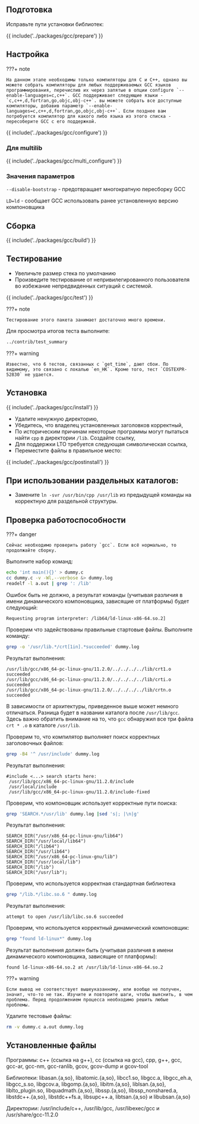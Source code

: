 <pkg :name="'gcc'" instsize showsbu2></pkg>

<script>
		new Vue({
		el: '#main',
		data: { package: {} },
		mounted: function () {
				this.getPackage('gcc');
		},
		methods: {
			getPackage: function(name) {
					getPackage(name)
					.then(response => this.package = response);
			},
		}
  })
</script>

## Подготовка

Исправьте пути установки библиотек:

{{ include('../packages/gcc/prepare') }}

## Настройка

???+ note

	На данном этапе необходимы только компиляторы для C и C++, однако вы можете собрать компиляторы для любых поддерживаемых GCC языков программирования, перечислив их через запятые в опции configure `--enable-languages=c,c++`. GCC поддерживает следующие языки - `c,c++,d,fortran,go,objc,obj-c++`. вы можете собрать все доступные компиляторы, добавив параметр `--enable-languages=c,c++,d,fortran,go,objc,obj-c++`. Если позднее вам потребуется компилятор для какого либо языка из этого списка - пересоберите GCC с его поддержкой.

{{ include('../packages/gcc/configure') }}

### Для multilib

{{ include('../packages/gcc/multi_configure') }}

### Значения параметров

`--disable-bootstrap` - предотвращает многократную пересборку GCC

`LD=ld` - сообщает GCC использовать ранее установленную версию компоновщика

## Сборка

{{ include('../packages/gcc/build') }}

## Тестирование

- Увеличьте размер стека по умолчанию
- Произведите тестирование от непривилегированного пользователя во избежание непредвиденных ситуаций с системой.

{{ include('../packages/gcc/test') }}

???+ note

    Тестирование этого пакета занимает достаточно много времени.

Для просмотра итогов теста выполните:

```bash
../contrib/test_summary
```

???+ warning

    Известно, что 6 тестов, связанных с `get_time`, дают сбои. По видимому, это связано с локалью `en_HK`. Кроме того, тест `COSTEXPR-52830` не удается.

## Установка

{{ include('../packages/gcc/install') }}

- Удалите ненужную директорию,
- Убедитесь, что владелец установленных заголовков корректный,
- По историческим причинам некоторые программы могут пытаться найти `cpp` в директории `/lib`. Создайте ссылку,
- Для поддержки LTO требуется следующая символическая ссылка,
- Переместите файлы в правильное место:

{{ include('../packages/gcc/postinstall') }}

## При использовании раздельных каталогов:
- Замените `ln -svr /usr/bin/cpp /usr/lib` из предыдущей команды на корректную для раздельной структуры.

## Проверка работоспособности

???+ danger

	Сейчас необходимо проверить работу `gcc`. Если всё нормально, то продолжайте сборку.

Выполните набор команд:

```bash
echo 'int main(){}' > dummy.c
cc dummy.c -v -Wl,--verbose &> dummy.log
readelf -l a.out | grep ': /lib'
```

Ошибок быть не должно, а результат команды (учитывая различия в имени динамического компоновщика, зависящие от платформы) будет следующий:

```
Requesting program interpreter: /lib64/ld-linux-x86-64.so.2]
```

Проверим что задействованы правильные стартовые файлы. Выполните команду:

```bash
grep -o '/usr/lib.*/crt[1in].*succeeded' dummy.log
```

Результат выполнения:

```
/usr/lib/gcc/x86_64-pc-linux-gnu/11.2.0/../../../../lib/crt1.o succeeded
/usr/lib/gcc/x86_64-pc-linux-gnu/11.2.0/../../../../lib/crti.o succeeded
/usr/lib/gcc/x86_64-pc-linux-gnu/11.2.0/../../../../lib/crtn.o succeeded
```

В зависимости от архитектуры, приведенное выше может немного отличаться. Разница будет в названии каталога после `/usr/lib/gcc`. Здесь важно обратить внимание на то, что `gcc` обнаружил все три файла `crt * .o` в каталоге `/usr/lib`.


Проверим то, что компилятор выполняет поиск корректных заголовочных файлов:

```bash
grep -B4 '^ /usr/include' dummy.log
```

Результат выполнения:

```
#include <...> search starts here:
 /usr/lib/gcc/x86_64-pc-linux-gnu/11.2.0/include
 /usr/local/include
 /usr/lib/gcc/x86_64-pc-linux-gnu/11.2.0/include-fixed
```

Проверим, что компоновщик использует корректные пути поиска:

```bash
grep 'SEARCH.*/usr/lib' dummy.log |sed 's|; |\n|g'
```

Результат выполнения:

```
SEARCH_DIR("/usr/x86_64-pc-linux-gnu/lib64")
SEARCH_DIR("/usr/local/lib64")
SEARCH_DIR("/lib64")
SEARCH_DIR("/usr/lib64")
SEARCH_DIR("/usr/x86_64-pc-linux-gnu/lib")
SEARCH_DIR("/usr/local/lib")
SEARCH_DIR("/lib")
SEARCH_DIR("/usr/lib");

```

Проверим, что используется корректная стандартная библиотека

```bash
grep "/lib.*/libc.so.6 " dummy.log
```

Результат выполнения:

```
attempt to open /usr/lib/libc.so.6 succeeded
```

Проверим, что используется корректный динамический компоновщик:

```bash
grep "found ld-linux*" dummy.log
```

Результат выполнения должен быть (учитывая различия в имени динамического компоновщика, зависящие от платформы):
```
found ld-linux-x86-64.so.2 at /usr/lib/ld-linux-x86-64.so.2
```

???+ warning

	Если вывод не соответствует вышеуказанному, или вообще не получен, значит, что-то не так. Изучите и повторите шаги, чтобы выяснить, в чем проблема. Перед продолжением процесса необходимо решить любые проблемы.

Удалите тестовые файлы:

```bash
rm -v dummy.c a.out dummy.log
```

## Установленные файлы

Программы: c++ (ссылка на g++), cc (ссылка на gcc), cpp, g++, gcc, gcc-ar, gcc-nm, gcc-ranlib, gcov, gcov-dump и gcov-tool

Библиотеки: libasan.{a,so}, libatomic.{a,so}, libcc1.so, libgcc.a, libgcc_eh.a, libgcc_s.so, libgcov.a, libgomp.{a,so}, libitm.{a,so}, liblsan.{a,so}, liblto_plugin.so, libquadmath.{a,so}, libssp.{a,so}, libssp_nonshared.a, libstdc++.{a,so}, libstdc++fs.a, libsupc++.a, libtsan.{a,so} и libubsan.{a,so}

Директории: /usr/include/c++, /usr/lib/gcc, /usr/libexec/gcc и /usr/share/gcc-11.2.0
